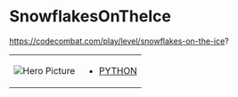 # SnowflakesOnTheIce 

https://codecombat.com/play/level/snowflakes-on-the-ice?
<table>
<tr>
<td>

![Hero Picture](hero.png?raw=true "Hero Picture")

</td>
<td>
<ul>
<li>

[PYTHON](SnowflakesOnTheIce.py)

</li>
</td>
</tr>
<table>